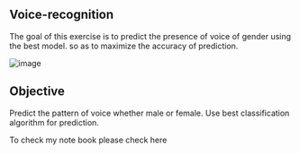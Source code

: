 ## Voice-recognition
The goal of this exercise is to predict the presence of voice of gender using the best model. so as to maximize the accuracy of  prediction.

![image](https://user-images.githubusercontent.com/61924614/123436467-487bc080-d5ec-11eb-97f6-7625bde423bb.png)

## Objective
Predict the pattern of voice whether male or female.
Use best classification algorithm for prediction.


To check my note book please check here


